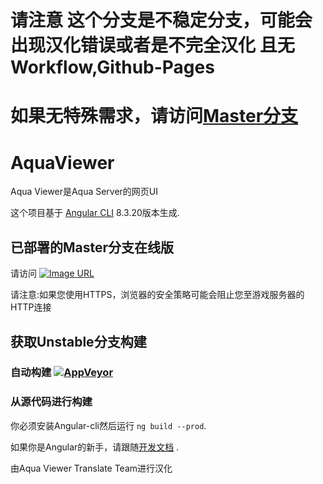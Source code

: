 # 请注意 这个分支是不稳定分支，可能会出现汉化错误或者是不完全汉化 且无Workflow,Github-Pages	
# 如果无特殊需求，请访问[Master分支](https://github.com/Raspberry-Monster/Aqua-Viewer-Unofficial-Chinese-Translate)	

# AquaViewer 	

Aqua Viewer是Aqua Server的网页UI	

这个项目基于 [Angular CLI](https://github.com/angular/angular-cli) 8.3.20版本生成.	

## 已部署的Master分支在线版	
请访问 [![Image URL](https://aqua.raspberrymonster.top/favicon.ico)](http://aqua.raspberrymonster.top/)	

请注意:如果您使用HTTPS，浏览器的安全策略可能会阻止您至游戏服务器的HTTP连接	

## 获取Unstable分支构建	

### 自动构建 [![AppVeyor](https://img.shields.io/appveyor/build/RERASER/aqua-viewer-unofficial-chinese-translate-unstable)](https://ci.appveyor.com/project/RERASER/aqua-viewer-unofficial-chinese-translate-unstable/build/artifacts)	

### 从源代码进行构建	
你必须安装Angular-cli然后运行 `ng build --prod`.	

如果你是Angular的新手，请跟随[开发文档](https://angular.io/guide/deployment) .	

由Aqua Viewer Translate Team进行汉化
